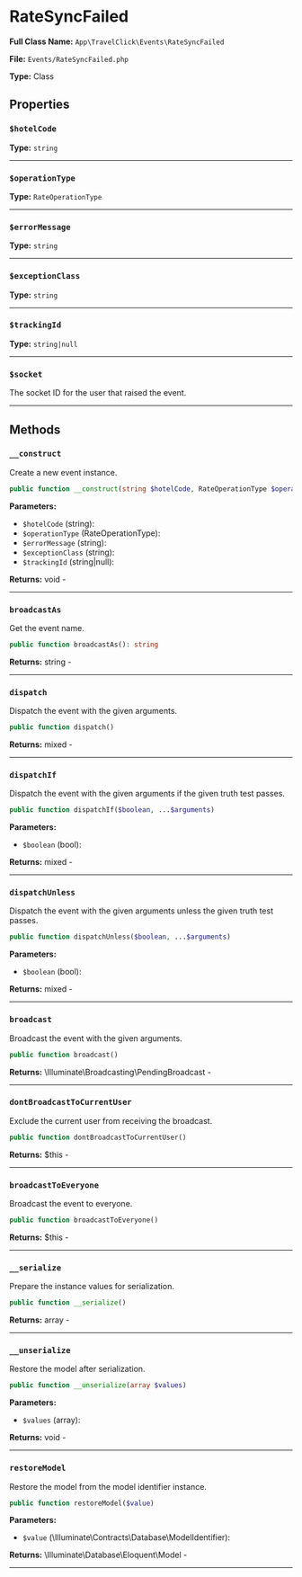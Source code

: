 # RateSyncFailed

**Full Class Name:** `App\TravelClick\Events\RateSyncFailed`

**File:** `Events/RateSyncFailed.php`

**Type:** Class

## Properties

### `$hotelCode`

**Type:** `string`

---

### `$operationType`

**Type:** `RateOperationType`

---

### `$errorMessage`

**Type:** `string`

---

### `$exceptionClass`

**Type:** `string`

---

### `$trackingId`

**Type:** `string|null`

---

### `$socket`

The socket ID for the user that raised the event.

---

## Methods

### `__construct`

Create a new event instance.

```php
public function __construct(string $hotelCode, RateOperationType $operationType, string $errorMessage, string $exceptionClass, string|null $trackingId = null)
```

**Parameters:**

- `$hotelCode` (string): 
- `$operationType` (RateOperationType): 
- `$errorMessage` (string): 
- `$exceptionClass` (string): 
- `$trackingId` (string|null): 

**Returns:** void - 

---

### `broadcastAs`

Get the event name.

```php
public function broadcastAs(): string
```

**Returns:** string - 

---

### `dispatch`

Dispatch the event with the given arguments.

```php
public function dispatch()
```

**Returns:** mixed - 

---

### `dispatchIf`

Dispatch the event with the given arguments if the given truth test passes.

```php
public function dispatchIf($boolean, ...$arguments)
```

**Parameters:**

- `$boolean` (bool): 

**Returns:** mixed - 

---

### `dispatchUnless`

Dispatch the event with the given arguments unless the given truth test passes.

```php
public function dispatchUnless($boolean, ...$arguments)
```

**Parameters:**

- `$boolean` (bool): 

**Returns:** mixed - 

---

### `broadcast`

Broadcast the event with the given arguments.

```php
public function broadcast()
```

**Returns:** \Illuminate\Broadcasting\PendingBroadcast - 

---

### `dontBroadcastToCurrentUser`

Exclude the current user from receiving the broadcast.

```php
public function dontBroadcastToCurrentUser()
```

**Returns:** $this - 

---

### `broadcastToEveryone`

Broadcast the event to everyone.

```php
public function broadcastToEveryone()
```

**Returns:** $this - 

---

### `__serialize`

Prepare the instance values for serialization.

```php
public function __serialize()
```

**Returns:** array - 

---

### `__unserialize`

Restore the model after serialization.

```php
public function __unserialize(array $values)
```

**Parameters:**

- `$values` (array): 

**Returns:** void - 

---

### `restoreModel`

Restore the model from the model identifier instance.

```php
public function restoreModel($value)
```

**Parameters:**

- `$value` (\Illuminate\Contracts\Database\ModelIdentifier): 

**Returns:** \Illuminate\Database\Eloquent\Model - 

---

